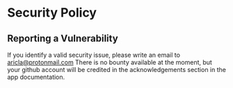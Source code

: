 # Security Policy

## Reporting a Vulnerability

If you identify a valid security issue, please write an email to aricla@protonmail.com
There is no bounty available at the moment, but your github account will be credited in the acknowledgements section in the app documentation.
